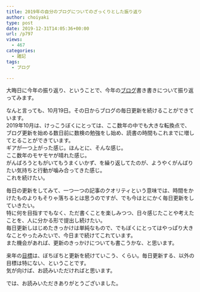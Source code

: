 ```yaml
---
title: 2019年の自分のブログについてのざっくりとした振り返り
author: choiyaki
type: post
date: 2019-12-31T14:05:36+00:00
url: /p797
views:
  - 467
categories:
  - 雑記
tags:
  - ブログ

---
```

大晦日に今年の振り返り、ということで、今年の[ブログ][1]書き書きについて振り返ってみます。

なんと言っても、10月19日。その日からブログの毎日更新を続けることができています。  
2019年10月は、けっこうぼくにとっては、ここ数年の中でも大きな転換点で、ブログ更新を始める数日前に数検の勉強をし始め、読書の時間もこれまでに増してとることができています。  
ギアが一つ上がった感じ。ほんとに、そんな感じ。  
ここ数年のモヤモヤが晴れた感じ。  
がんばろうともがいてもうまくいかず、を繰り返してたのが、ようやくがんばりたい気持ちと行動が噛み合ってきた感じ。  
これを続けたい。

毎日の更新をしてみて、一つ一つの記事のクオリティという意味では、時間をかけたものよりもそりゃ落ちるとは思うのですが、でも今はとにかく毎日更新をしていきたい。  
特に何を目指すでもなく、ただ書くことを楽しみつつ、日々感じたことや考えたことを、人に分かる形で提出し続けたい。  
毎日更新しはじめたきっかけは単純なもので、でもぼくにとってはやっぱり大きなことやったみたいで、今日まで続けてこれています。  
また機会があれば、更新のきっかけについても書こうかな、と思います。

来年の[目標][2]は、ぼちぼちと更新を続けていこう、くらい。毎日更新する、以外の目標は特にない、ということです。  
気が向けば、お読みいただければと思います。

では、お読みいただきありがとうございました。

 [1]: https://scrapbox.io/choiyaki-hondana/%E3%83%96%E3%83%AD%E3%82%B0
 [2]: https://scrapbox.io/choiyaki-hondana/%E7%9B%AE%E6%A8%99